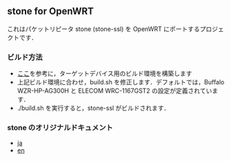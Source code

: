 ## stone for OpenWRT

これはパケットリピータ stone (stone-ssl) を OpenWRT にポートするプロジェクトです．

### ビルド方法

- [ここ](https://openwrt.org/docs/guide-developer/start)を参考に，ターゲットデバイス用のビルド環境を構築します
- 上記ビルド環境に合わせ，build.sh を修正します．デフォルトでは，Buffalo WZR-HP-AG300H と ELECOM WRC-1167GST2 の設定が定義されています．
- ./build.sh を実行すると，stone-ssl がビルドされます．

### stone のオリジナルドキュメント

- [ja](./README.txt)
- [en](./README.en.txt)
